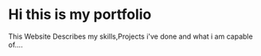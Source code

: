 # Hi  this is my portfolio 
This Website Describes my skills,Projects i've done and what i am capable of....
